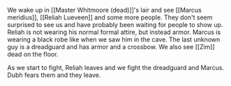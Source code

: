 We wake up in [[Master Whitmoore (dead)]]'s lair and see [[Marcus meridius]], [[Reliah Lueveen]] and some more people. They don't seem surprised to see us and have probably been waiting for people to show up. Reliah is not wearing his normal formal attire, but instead armor. Marcus is wearing a black robe like when we saw him in the cave. The last unknown guy is a dreadguard and has armor and a crossbow.
We also see [[Zim]] dead on the floor.

As we start to fight, Reliah leaves and we fight the dreadguard and Marcus. Dubh fears them and they leave.
